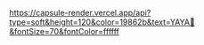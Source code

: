 https://capsule-render.vercel.app/api?type=soft&height=120&color=19862b&text=YAYA🐊&fontSize=70&fontColor=ffffff
